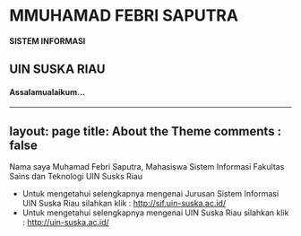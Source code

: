 # MMUHAMAD FEBRI SAPUTRA
#### SISTEM INFORMASI
## UIN SUSKA RIAU

#### Assalamualaikum...

---
layout: page
title: About the Theme
comments : false
---

Nama saya Muhamad Febri Saputra, Mahasiswa Sistem Informasi Fakultas Sains dan Teknologi UIN Susks Riau
- Untuk mengetahui selengkapnya mengenai Jurusan Sistem Informasi UIN Suska Riau silahkan klik : http://sif.uin-suska.ac.id/
- Untuk mengetahui selengkapnya mengenai UIN Suska Riau silahkan klik : http://uin-suska.ac.id/

